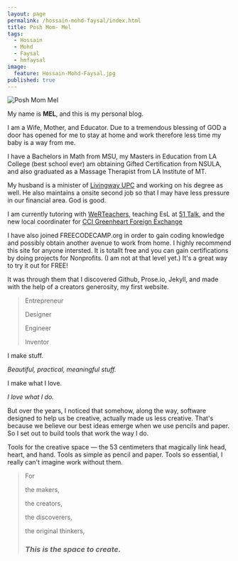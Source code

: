 ```yaml
---
layout: page
permalink: /hossain-mohd-faysal/index.html
title: Posh Mom- Mel
tags:
  - Hossain
  - Mohd
  - Faysal
  - hmfaysal
image:
  feature: Hossain-Mohd-Faysal.jpg
published: true
---
```


  <img src="{{ site.url }}/images/hossain-faysal.jpg" alt="Posh Mom Mel">


My name is **MEL**, and this is my personal blog.  

I am a Wife, Mother, and Educator.  Due to a tremendous blessing of GOD a door has opened for me to stay at home and work therefore less time my baby is a way from me.

I have a Bachelors in Math from MSU, my  Masters in Education from LA College (best school ever) am obtaining Gifted Certification from NSULA, and also graduated as a Massage Therapist from LA Institute of MT.

My husband is a minister of [Livingway UPC](http://www.livingway.cc) and working on his degree as well.  He also maintains a onsite second job so that I may have less pressure in our financial area.
God is good.  

I am currently tutoring with [WeRTeachers](https://werteachers.com/page/profile/170600218), teaching EsL at [51 Talk](http://www.51talk.com/na?referrer=4825373), and the new local coordinater for [CCI Greenheart Foreign Exchange](https://www.cci-exchange.com/)

I have also joined FREECODECAMP.org in order to gain coding knowledge and possibly obtain another avenue to work from home.  I highly recommend this site for anyone intersted.  It is totallt free and you can gain certifications by doing projects for Nonprofits. (I am not at that level yet.)  It's a great way to try it out for FREE!

It was through them that I discovered Github, Prose.io, Jekyll, and made with the help of a creators generosity, my first website.


>Entrepreneur
>
>Designer
>
>Engineer
>
>Inventor

I
make
stuff.


*Beautiful, practical, meaningful stuff.*


I make what I love.

*I love what I do.*


But over the years, I noticed that somehow, along the way, software designed to help us be creative, actually made us less creative. That's because we believe our best ideas emerge when we use pencils and paper.
So I set out to build tools that work the way I do.


Tools for the creative space — the 53 centimeters that magically link head, heart, and hand. Tools as simple as pencil and paper. Tools so essential, I  really can't imagine work without them.


> For
>
> the makers,
> 
> the creators,
> 
> the discoverers,
> 
> the original thinkers,
> 
> ### *This is the space to create.* ###
